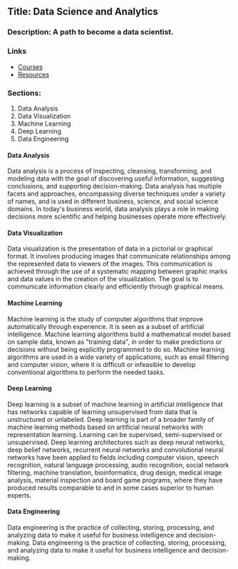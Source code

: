 ## Title: Data Science and Analytics

### Description: A path to become a data scientist.

### Links

- [Courses](/courses.md)
- [Resources](/resources.md)

### Sections:

1. Data Analysis
2. Data Visualization
3. Machine Learning
4. Deep Learning
5. Data Engineering

#### Data Analysis

Data analysis is a process of inspecting, cleansing, transforming, and modeling data with the goal of discovering useful information, suggesting conclusions, and supporting decision-making. Data analysis has multiple facets and approaches, encompassing diverse techniques under a variety of names, and is used in different business, science, and social science domains. In today's business world, data analysis plays a role in making decisions more scientific and helping businesses operate more effectively.

#### Data Visualization

Data visualization is the presentation of data in a pictorial or graphical format. It involves producing images that communicate relationships among the represented data to viewers of the images. This communication is achieved through the use of a systematic mapping between graphic marks and data values in the creation of the visualization. The goal is to communicate information clearly and efficiently through graphical means.

#### Machine Learning

Machine learning is the study of computer algorithms that improve automatically through experience. It is seen as a subset of artificial intelligence. Machine learning algorithms build a mathematical model based on sample data, known as "training data", in order to make predictions or decisions without being explicitly programmed to do so. Machine learning algorithms are used in a wide variety of applications, such as email filtering and computer vision, where it is difficult or infeasible to develop conventional algorithms to perform the needed tasks.

#### Deep Learning

Deep learning is a subset of machine learning in artificial intelligence that has networks capable of learning unsupervised from data that is unstructured or unlabeled. Deep learning is part of a broader family of machine learning methods based on artificial neural networks with representation learning. Learning can be supervised, semi-supervised or unsupervised. Deep learning architectures such as deep neural networks, deep belief networks, recurrent neural networks and convolutional neural networks have been applied to fields including computer vision, speech recognition, natural language processing, audio recognition, social network filtering, machine translation, bioinformatics, drug design, medical image analysis, material inspection and board game programs, where they have produced results comparable to and in some cases superior to human experts.

#### Data Engineering

Data engineering is the practice of collecting, storing, processing, and analyzing data to make it useful for business intelligence and decision-making. Data engineering is the practice of collecting, storing, processing, and analyzing data to make it useful for business intelligence and decision-making.
